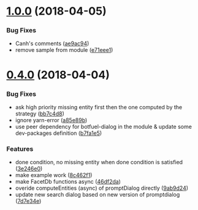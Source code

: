 <a name="1.0.0"></a>
# [1.0.0](https://github.com/Botfuel/botfuel-module-facetedsearch/compare/v0.4.0...v1.0.0) (2018-04-05)


### Bug Fixes

* Canh's comments ([ae9ac94](https://github.com/Botfuel/botfuel-module-facetedsearch/commit/ae9ac94))
* remove sample from module ([e71eee1](https://github.com/Botfuel/botfuel-module-facetedsearch/commit/e71eee1))



<a name="0.4.0"></a>
# [0.4.0](https://github.com/Botfuel/botfuel-module-facetedsearch/compare/8c462f1...v0.4.0) (2018-04-04)


### Bug Fixes

* ask high priority missing entity first then the one computed by the strategy ([bb7c4d8](https://github.com/Botfuel/botfuel-module-facetedsearch/commit/bb7c4d8))
* ignore yarn-error ([a85e89b](https://github.com/Botfuel/botfuel-module-facetedsearch/commit/a85e89b))
* use peer dependency for botfuel-dialog in the module & update some dev-packages definition ([b7fa1e5](https://github.com/Botfuel/botfuel-module-facetedsearch/commit/b7fa1e5))


### Features

* done condition, no missing entity when done condition is satisfied ([3e246e0](https://github.com/Botfuel/botfuel-module-facetedsearch/commit/3e246e0))
* make example work ([8c462f1](https://github.com/Botfuel/botfuel-module-facetedsearch/commit/8c462f1))
* make FacetDb functions async ([46df2da](https://github.com/Botfuel/botfuel-module-facetedsearch/commit/46df2da))
* overide computeEntities (async) of promptDialog directly ([9ab9d24](https://github.com/Botfuel/botfuel-module-facetedsearch/commit/9ab9d24))
* update new search dialog based on new version of promptdialog ([7d7e34e](https://github.com/Botfuel/botfuel-module-facetedsearch/commit/7d7e34e))




